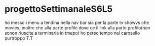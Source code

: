 # progettoSettimanaleS6L5

ho messo i menu a tendina nella nav bar sia per la parte tv showvs che movies, inoltre che alla parte profile dove ce il link alla parte profilo(non sonon riuscita a terminarla in tmepo)
ho perso tempo nel carosello purtroppo T.T
